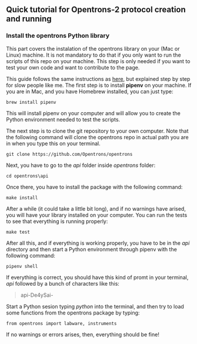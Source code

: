 ## Quick tutorial for Opentrons-2 protocol creation and running

### Install the opentrons Python library

This part covers the instalation of the opentrons library on your (Mac or Linux) machine. It is not mandatory to do that if you only want to run the scripts of this repo on your machine. This step is only needed if you want to test your own code and want to contribute to the page. 

This guide follows the same instructions as [here](https://support.opentrons.com/ot-2/getting-started-software-setup/installing-the-opentrons-api-on-your-computer), but explained step by step for slow people like me.
The first step is to install __pipenv__ on your machine. If you are in Mac, and you have Homebrew installed, you can just type:

```
brew install pipenv
```

This will install pipenv on your computer and will allow you to create the Python environment needed to test the scripts. 

The next step is to clone the git repository to your own computer. Note that the following command will clone the opentrons repo in actual path you are in when you type this on your terminal.

```
git clone https://github.com/Opentrons/opentrons
```

Next, you have to go to the *api* folder inside *opentrons* folder:

```
cd opentrons\api
```
Once there, you have to install the package with the following command:

```
make install
```

After a while (it could take a little bit long), and if no warnings have arised, you will have your library installed on your computer. You can run the tests to see that everything is running properly:

```
make test
```

After all this, and if everything is working properly, you have to be in the *api* directory and then start a Python environment through pipenv with the following command:

```
pipenv shell
```

If everything is correct, you should have this kind of promt in your terminal, *api* followed by a bunch of characters like this:
> api-De4ySai-

Start a Python sesion typing *python* into the terminal, and then try to load some functions from the opentrons package by typing: 

```
from opentrons import labware, instruments
```
If no warnings or errors arises, then, everything should be fine!
